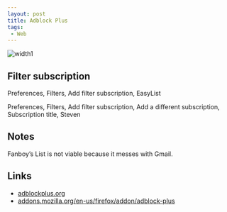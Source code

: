 ```yaml
---
layout: post
title: Adblock Plus
tags:
 - Web
---
```


![width1](http://svnpenn.github.com/abp/adblock-plus.png)

## Filter subscription
Preferences, Filters, Add filter subscription, EasyList

Preferences, Filters, Add filter subscription, Add a different subscription,
Subscription title, Steven

## Notes
Fanboy’s List is not viable because it messes with Gmail.

## Links
* [adblockplus.org](http://adblockplus.org)
* [addons.mozilla.org/en-us/firefox/addon/adblock-plus][a]

[a]:http://addons.mozilla.org/en-us/firefox/addon/adblock-plus
